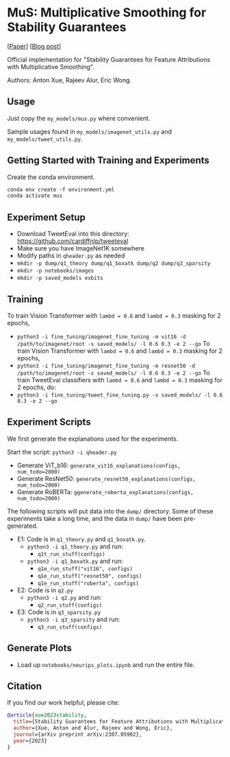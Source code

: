 # MuS: Multiplicative Smoothing for Stability Guarantees

[<a href="https://arxiv.org/abs/2307.05902">Paper</a>] [<a href="https://debugml.github.io/multiplicative-smoothing/">Blog post</a>] 

Official implementation for "Stability Guarantees for Feature Attributions with Multiplicative Smoothing".

Authors: Anton Xue, Rajeev Alur, Eric Wong.

## Usage
Just copy the `my_models/mus.py` where convenient.

Sample usages found in `my_models/imagenet_utils.py` and `my_models/tweet_utils.py`.


## Getting Started with Training and Experiments
Create the conda environment.
```markdown
conda env create -f environment.yml
conda activate mus
```

## Experiment Setup
* Download TweetEval into this directory: https://github.com/cardiffnlp/tweeteval
* Make sure you have ImageNet1K somewhere
* Modify paths in `qheader.py` as needed
* `mkdir -p dump/q1_theory dump/q1_boxatk dump/q2 dump/q3_sparsity`
* `mkdir -p notebooks/images`
* `mkdir -p saved_models exbits`


## Training
To train Vision Transformer with `lambd = 0.6` and `lambd = 0.3` masking for 2 epochs,
* `python3 -i fine_tuning/imagenet_fine_tuning -m vit16 -d /path/to/imagenet/root -s saved_models/ -l 0.6 0.3 -e 2 --go`
To train Vision Transformer with `lambd = 0.6` and `lambd = 0.3` masking for 2 epochs,
* `python3 -i fine_tuning/imagenet_fine_tuning -m resnet50 -d /path/to/imagenet/root -s saved_models/ -l 0.6 0.3 -e 2 --go`
To train TweetEval classifiers with `lambd = 0.6` and `lambd = 0.3` masking for 2 epochs, do:
* `python3 -i fine_tuning/tweet_fine_tuning.py -s saved_models/ -l 0.6 0.3 -e 2 --go`


## Experiment Scripts

We first generate the explanations used for the experiments.

Start the script: `python3 -i qheader.py`
* Generate ViT_b16: `generate_vit16_explanations(configs, num_todo=2000)`
* Generate ResNet50: `generate_resnet50_explanations(configs, num_todo=2000)`
* Generate RoBERTa: `ggenerate_roberta_explanations(configs, num_todo=2000)`


The following scripts will put data into the `dump/` directory. Some of these experiments take a long time, and the data in `dump/` have been pre-generated.

* E1: Code is in `q1_theory.py` and `q1_boxatk.py`.
  - `python3 -i q1_theory.py` and run:
    + `q1t_run_stuff(configs)`
  - `python3 -i q1_boxatk.py` and run:
    + `q1e_run_stuff("vit16", configs)`
    + `q1e_run_stuff("resnet50", configs)`
    + `q1e_run_stuff("roberta", configs)`
* E2: Code is in `q2.py`
  - `python3 -i q2.py` and run:
    + `q2_run_stuff(configs)`
* E3: Code is in `q3_sparsity.py`
  - `python3 -i q3_sparsity` and run:
    + `q3_run_stuff(configs)`
    
## Generate Plots
* Load up `notebooks/neurips_plots.ipynb` and run the entire file.


## Citation
If you find our work helpful, please cite:
```bibtex
@article{xue2023stability,
  title={Stability Guarantees for Feature Attributions with Multiplicative Smoothing},
  author={Xue, Anton and Alur, Rajeev and Wong, Eric},
  journal={arXiv preprint arXiv:2307.05902},
  year={2023}
}
```

